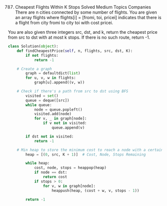 787. Cheapest Flights Within K Stops
Solved
Medium
Topics
Companies
There are n cities connected by some number of flights. You are given an array flights where flights[i] = [fromi, toi, pricei] indicates that there is a flight from city fromi to city toi with cost pricei.

You are also given three integers src, dst, and k, return the cheapest price from src to dst with at most k stops. If there is no such route, return -1.

```python
class Solution(object):
    def findCheapestPrice(self, n, flights, src, dst, K):
        if not flights:
            return -1

    # Create a graph
        graph = defaultdict(list)
        for u, v, w in flights:
            graph[u].append((v, w))

    # Check if there's a path from src to dst using BFS
        visited = set()
        queue = deque([src])
        while queue:
            node = queue.popleft()
            visited.add(node)
            for v, _ in graph[node]:
                if v not in visited:
                    queue.append(v)

        if dst not in visited:
            return -1

    # Min heap to store the minimum cost to reach a node with a certain number of stops
        heap = [(0, src, K + 1)]  # Cost, Node, Stops Remaining

        while heap:
            cost, node, stops = heappop(heap)
            if node == dst:
                return cost
            if stops > 0:
                for v, w in graph[node]:
                    heappush(heap, (cost + w, v, stops - 1))

        return -1

```